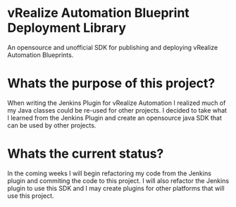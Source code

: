 # vRealize Automation Blueprint Deployment Library

An opensource and unofficial SDK for publishing and deploying vRealize Automation Blueprints.

# Whats the purpose of this project?

When writing the Jenkins Plugin for vRealize Automation I realized much of my Java classes could be re-used for other projects.
I decided to take what I learned from the Jenkins Plugin and create an opensource java SDK that can be used by other projects.

# Whats the current status?

In the coming weeks I will begin refactoring my code from the Jenkins plugin and commiting the code to this project.  I 
will also refactor the Jenkins plugin to use this SDK and I may create plugins for other platforms that will use this project.
